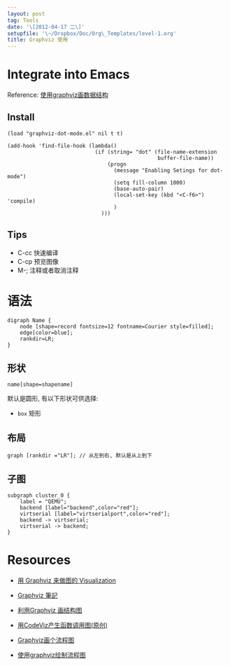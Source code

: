 ```yaml
---
layout: post
tag: Tools
date: '\[2012-04-17 二\]'
setupfile: '\~/Dropbox/Doc/Org\_Templates/level-1.org'
title: Graphviz 使用
---
```


Integrate into Emacs
====================

Reference:
[使用graphviz画数据结构](http://emacser.com/emacs_graphviz_ds.htm)

Install
-------

``` elisp
(load "graphviz-dot-mode.el" nil t t)

(add-hook 'find-file-hook (lambda()
                            (if (string= "dot" (file-name-extension
                                                buffer-file-name))
                                (progn
                                  (message "Enabling Setings for dot-mode")
                                  (setq fill-column 1000)
                                  (base-auto-pair)
                                  (local-set-key (kbd "<C-f6>") 'compile)
                                  )
                              )))
```

Tips
----

-   C-cc 快速编译
-   C-cp 预览图像
-   M-; 注释或者取消注释

语法
====

``` example
digraph Name {
    node [shape=record fontsize=12 fontname=Courier style=filled];
    edge[color=blue];
    rankdir=LR;
}
```

形状
----

``` example
name[shape=shapename]
```

默认是圆形, 有以下形状可供选择:

-   `box` 矩形

布局
----

``` example
graph [rankdir ="LR"]; // 从左到右, 默认是从上到下
```

子图
----

``` example
subgraph cluster_0 {
    label = "QEMU";
    backend [label="backend",color="red"];
    virtserial [label="virtserialport",color="red"];
    backend -> virtserial;
    virtserial -> backend;
}
```

Resources
=========

-   [用 Graphviz 来做图的
    Visualization](http://lifegoo.pluskid.org/?p%3D360)

-   [Graphviz
    筆記](http://blog.derjohng.com/2008/08/01/graphviz-%25E7%25AD%2586%25E8%25A8%2598/)

-   [利用Graphviz
    画结构图](http://www.cnblogs.com/sld666666/archive/2010/06/25/1765510.html)

-   [用CodeViz产生函数调用图(原创)](http://barry-popy.blog.sohu.com/31629163.html)

-   [Graphviz画个流程图](http://blog.163.com/prevBlogPerma.do?host%3Dhankjin&srl%3D33731937201010308101876&mode%3Dprev)

-   [使用graphviz绘制流程图](http://www.icodeit.org/%25E4%25BD%25BF%25E7%2594%25A8graphviz%25E7%25BB%2598%25E5%2588%25B6%25E6%25B5%2581%25E7%25A8%258B%25E5%259B%25BE/)
